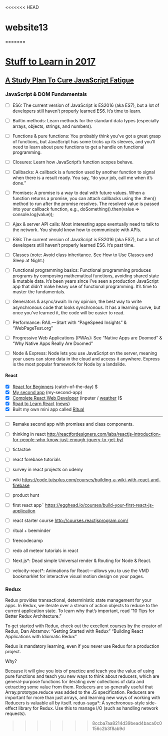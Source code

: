 <<<<<<< HEAD
# website13
=======
# [Stuff to Learn in 2017](https://medium.com/javascript-scene/top-javascript-frameworks-topics-to-learn-in-2017-700a397b711#.ipb8zp7ri)

## [A Study Plan To Cure JavaScript Fatigue](https://medium.freecodecamp.com/a-study-plan-to-cure-javascript-fatigue-8ad3a54f2eb1#.tc0hfwd6g)

### JavaScript & DOM Fundamentals

- [ ] ES6: The current version of JavaScript is ES2016 (aka ES7), but a lot of developers still haven’t properly learned ES6. It’s time to learn.

- [ ] Builtin methods: Learn methods for the standard data types (especially arrays, objects, strings, and numbers).

- [ ] Functions & pure functions: You probably think you’ve got a great grasp of functions, but JavaScript has some tricks up its sleeves, and you’ll need to learn about pure functions to get a handle on functional programming.

- [ ] Closures: Learn how JavaScript’s function scopes behave.

- [ ] Callbacks: A callback is a function used by another function to signal when there is a result ready. You say, “do your job, call me when it’s done.”

- [ ] Promises: A promise is a way to deal with future values. When a function returns a promise, you can attach callbacks using the .then() method to run after the promise resolves. The resolved value is passed into your callback function, e.g., doSomething().then(value => console.log(value));

- [ ] Ajax & server API calls: Most interesting apps eventually need to talk to the network. You should know how to communicate with APIs.

- [ ] ES6: The current version of JavaScript is ES2016 (aka ES7), but a lot of developers still haven’t properly learned ES6. It’s past time.

- [ ] Classes (note: Avoid class inheritance. See How to Use Classes and Sleep at Night.)

- [ ] Functional programming basics: Functional programming produces programs by composing mathematical functions, avoiding shared state & mutable data. It’s been years since I’ve seen a production JavaScript app that didn’t make heavy use of functional programming. It’s time to master the fundamentals.

- [ ] Generators & async/await: In my opinion, the best way to write asynchronous code that looks synchronous. It has a learning curve, but once you’ve learned it, the code will be easier to read.

- [ ] Performance: RAIL — Start with “PageSpeed Insights” & “WebPageTest.org”

- [ ] Progressive Web Applications (PWAs): See “Native Apps are Doomed” & “Why Native Apps Really Are Doomed”

- [ ] Node & Express: Node lets you use JavaScript on the server, meaning your users can store data in the cloud and access it anywhere. Express is the most popular framework for Node by a landslide.

#### React

- [x]  [React for Beginners](https://reactforbeginners.com/) (catch-of-the-day) $
- [x]  [My second app](https://medium.com/learning-new-stuff/building-your-second-react-js-app-eb66924b3774#.erhc0lln7) (my-second-app)
- [x]  [Complete React Web Developer](https://www.udemy.com/the-complete-react-web-app-developer-course) (inputer / [weather](https://build-clyvqpeoje.now.sh) )$
- [x]  [Road to Learn React](http://www.robinwieruch.de/the-road-to-learn-react/) ([news](https://build-dpswyfvxij.now.sh))
- [x]  Built my own mini app called [Ritual](https://ritual.now.sh/)

---
- [ ]  Remake second app with promises and class components.

- [ ]  thinking in react
http://reactfordesigners.com/labs/reactjs-introduction-for-people-who-know-just-enough-jquery-to-get-by/
- [ ]  tictactoe

- [ ]  react forebase tutorials
- [ ]  survey in react projects on udemy
- [ ]  wiki https://code.tutsplus.com/courses/building-a-wiki-with-react-and-firebase
- [ ]  product hunt
- [ ]  first react app˜ https://egghead.io/courses/build-your-first-react-js-application
- [ ]  react starter course http://courses.reactjsprogram.com/
- [ ]  ritual + beeminder
- [ ]  freecodecamp
- [ ]  redo all meteor tutorials in react
- [ ] Next.js*: Dead simple Universal render & Routing for Node & React.
- [ ] velocity-react*: Animations for React — allows you to use the VMD bookmarklet for interactive visual motion design on your pages.

### Redux
Redux provides transactional, deterministic state management for your apps. In Redux, we iterate over a stream of action objects to reduce to the current application state. To learn why that’s important, read “10 Tips for Better Redux Architecture.”

To get started with Redux, check out the excellent courses by the creator of Redux, Dan Abramov:
“Getting Started with Redux”
“Building React Applications with Idiomatic Redux”

Redux is mandatory learning, even if you never use Redux for a production project.

Why?

Because it will give you lots of practice and teach you the value of using pure functions and teach you new ways to think about reducers, which are general-purpose functions for iterating over collections of data and extracting some value from them. Reducers are so generally useful that Array.prototype.reduce was added to the JS specification.
Reducers are important for more than just arrays, and learning new ways of working with Reducers is valuable all by itself.
redux-saga*: A synchronous-style side-effect library for Redux. Use this to manage I/O (such as handling network requests).
>>>>>>> 8ccba7aa8214d39bead4baca0c0156c2b3f8ab9d
